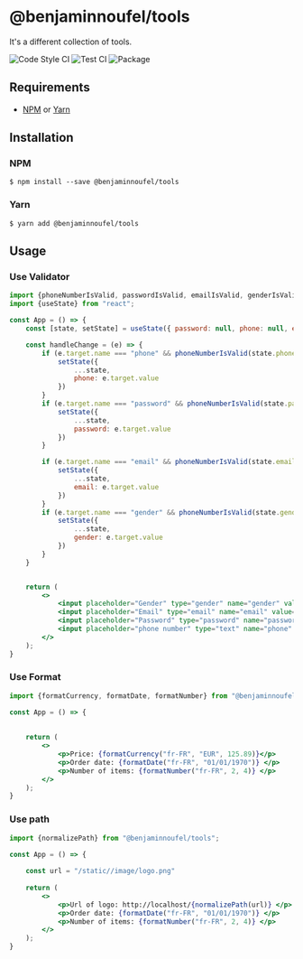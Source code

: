 # @benjaminnoufel/tools

It's a different collection of tools.

![Code Style CI](https://github.com/benjaminnoufel/tools/workflows/Code%20Style%20CI/badge.svg) ![Test CI](https://github.com/benjaminnoufel/tools/workflows/Test%20CI/badge.svg) ![Package](https://github.com/benjaminnoufel/tools/workflows/Package/badge.svg)

## Requirements

- [NPM][npm] or [Yarn][yarn]

## Installation

### NPM

```console
$ npm install --save @benjaminnoufel/tools
```

### Yarn

```console
$ yarn add @benjaminnoufel/tools
```

## Usage

### Use Validator
```jsx
import {phoneNumberIsValid, passwordIsValid, emailIsValid, genderIsValid} from "@benjaminnoufel/tools";
import {useState} from "react";

const App = () => {
    const [state, setState] = useState({ password: null, phone: null, email: null, gender: null})

    const handleChange = (e) => {
        if (e.target.name === "phone" && phoneNumberIsValid(state.phone)) {
            setState({
                ...state,
                phone: e.target.value
            })
        }
        if (e.target.name === "password" && phoneNumberIsValid(state.password)) {
            setState({
                ...state,
                password: e.target.value
            })
        }

        if (e.target.name === "email" && phoneNumberIsValid(state.email)) {
            setState({
                ...state,
                email: e.target.value
            })
        }
        if (e.target.name === "gender" && phoneNumberIsValid(state.gender)) {
            setState({
                ...state,
                gender: e.target.value
            })
        }
    }       


    return (
        <>
            <input placeholder="Gender" type="gender" name="gender" value={state.gender} onChange={handleChange} />
            <input placeholder="Email" type="email" name="email" value={state.email} onChange={handleChange} />
            <input placeholder="Password" type="password" name="password" value={state.password} onChange={handleChange} />
            <input placeholder="phone number" type="text" name="phone" value={state.phone} onChange={handleChange} />
        </>
    );   
}

```


### Use Format
```jsx
import {formatCurrency, formatDate, formatNumber} from "@benjaminnoufel/tools";

const App = () => {
    
    
    return (
        <>
            <p>Price: {formatCurrency("fr-FR", "EUR", 125.89)}</p>
            <p>Order date: {formatDate("fr-FR", "01/01/1970")} </p>
            <p>Number of items: {formatNumber("fr-FR", 2, 4)} </p>
        </>
    );   
}

```

### Use path
```jsx
import {normalizePath} from "@benjaminnoufel/tools";

const App = () => {
    
    const url = "/static//image/logo.png"
    
    return (
        <>
            <p>Url of logo: http://localhost/{normalizePath(url)} </p>
            <p>Order date: {formatDate("fr-FR", "01/01/1970")} </p>
            <p>Number of items: {formatNumber("fr-FR", 2, 4)} </p>
        </>
    );   
}

```

[npm]: https://www.npmjs.com/
[yarn]: https://yarnpkg.com/
